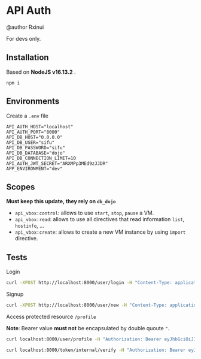# API Auth

@author Rxinui

For devs only.

## Installation

Based on **NodeJS v16.13.2** .

```shell
npm i
```

## Environments

Create a `.env` file

```shell
API_AUTH_HOST="localhost"
API_AUTH_PORT="8000"
API_DB_HOST="0.0.0.0"
API_DB_USER="sifu"
API_DB_PASSWORD="sifu"
API_DB_DATABASE="dojo"
API_DB_CONNECTION_LIMIT=10
API_AUTH_JWT_SECRET="ARXMPp3MEd9zJJDR"
APP_ENVIRONMENT="dev"
```

## Scopes

**Must keep this update, they rely on `db_dojo`**

- `api_vbox:control`: allows to use `start`, `stop`, `pause` a VM.
- `api_vbox:read`: allows to use all directives that read information `list`, `hostinfo`, ...
- `api_vbox:create`: allows to create a new VM instance by using `import` directive. 

## Tests

Login

```bash
curl -XPOST http://localhost:8000/user/login -H "Content-Type: application/json" -d '{"email": "admin@dojo.dev", "password": "admin"}'
```

Signup

```bash
curl -XPOST http://localhost:8000/user/new -H "Content-Type: application/json" -d '{"email": "admin@dojo1.dev", "password": "admin", "username": "admin"}'
```

Access protected resource `/profile`

**Note**: Bearer value **must not** be encapsulated by double quoute `"`.

```bash
curl localhost:8000/user/profile -H "Authorization: Bearer eyJhbGciOiJIUzI1NiIsInR5cCI6IkpXVCJ9.eyJ1c2VyIjp7Im5hbWUiOiJhZG1pbiIsInVzZXJJZCI6MX0sInJvbGVzIjoiZGVzaGkgc2Vuc2VpIiwic2NvcGUiOiJhcGlfdmJveDphbGwiLCJpYXQiOjE2NDgwMzczNzAsImV4cCI6MTY0ODAzNzk3MCwiaXNzIjoiYXBpX2F1dGgiLCJzdWIiOiIxIn0.JNM_q_ENZjWKpsRMwVk_oUVeJvLqIUJUAZIe7aG3CTc"

curl localhost:8000/token/internal/verify -H "Authorization: Bearer eyJhbGciOiJIUzI1NiIsInR5cCI6IkpXVCJ9.eyJ1c2VyIjp7Im5hbWUiOiJhZG1pbiIsInVzZXJJZCI6MX0sInJvbGVzIjoiZGVzaGkgc2Vuc2VpIiwic2NvcGUiOiJhcGlfdmJveDphbGwiLCJpYXQiOjE2NDc5OTAyODIsImV4cCI6MTY0Nzk5MDg4MiwiaXNzIjoiYXBpX2F1dGgiLCJzdWIiOiIxIn0.auKDX6mM7Nec5BjpxJ7MlgqPEqxXBhv0YqQ5fSn0ey0"
```